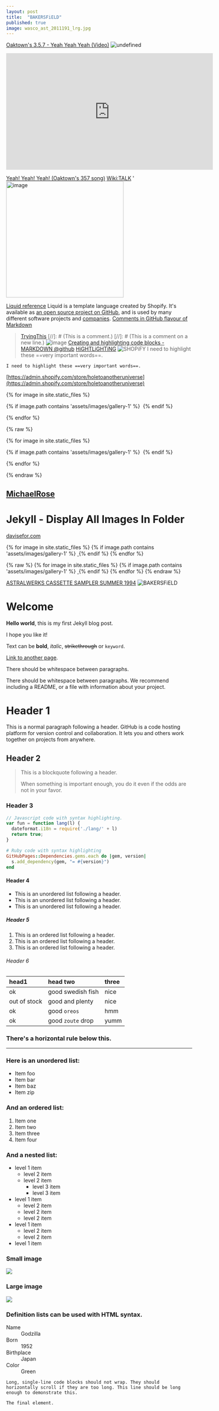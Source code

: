 ```yaml
---
layout: post
title:  "BAKERSFiELD"
published: true
image: wasco_ast_2011191_lrg.jpg
---
```



[Oaktown's 3.5.7 - Yeah Yeah Yeah (Video)](https://www.youtube.com/watch?v=Tu2xJR2yOUk)
<img src="https://upload.wikimedia.org/wikipedia/en/9/9c/Oaktown%27s_357_-_Yeah_Yeah_Yeah_single_cover.jpg" alt="undefined"/>

<iframe width="560" height="315" src="https://www.youtube.com/embed/Tu2xJR2yOUk?si=2EjUEK5ZaOIaU5_d" title="YouTube video player" frameborder="0" allow="accelerometer; autoplay; clipboard-write; encrypted-media; gyroscope; picture-in-picture; web-share" referrerpolicy="strict-origin-when-cross-origin" allowfullscreen></iframe>

[Yeah! Yeah! Yeah! (Oaktown's 357 song)](https://en.wikipedia.org/wiki/Yeah!_Yeah!_Yeah!_(Oaktown%27s_357_song)) [Wiki:TALK](https://en.wikipedia.org/wiki/Talk:Yeah!_Yeah!_Yeah!_(Oaktown%27s_357_song))
'
<img width="318" height="314" alt="image" src="https://github.com/user-attachments/assets/2144cba4-7af1-49bf-a301-a3b9de9cd83f" />

[Liquid reference](https://shopify.dev/docs/api/liquid) Liquid is a template language created by Shopify. It's available as [an open source project on GitHub](https://github.com/ThakaRashard/liquid), and is used by many different software projects and [companies](https://www.nasa.gov/international-space-station/).
[Comments in GitHub flavour of Markdown](https://gist.github.com/jonikarppinen/47dc8c1d7ab7e911f4c9)
>[TryingThis](https://gist.github.com/jonikarppinen/47dc8c1d7ab7e911f4c9?permalink_comment_id=3450152#gistcomment-3450152)
[//]: # (This is a comment.)
[//]: # (This is a comment on a new line.)
![image](https://github.com/user-attachments/assets/6433a024-6b1e-4c09-a48a-659f125729c9)
[Creating and highlighting code blocks - MARKDOWN @github](https://docs.github.com/en/get-started/writing-on-github/working-with-advanced-formatting/creating-and-highlighting-code-blocks) [HiGHTLiGHTiNG](https://www.markdownguide.org/extended-syntax/#highlight) ![SHOPiFY](https://cdn.shopify.com/shopifycloud/web/assets/v1/vite/client/en/assets/shopify-wordmark-monochrome-CpVsfBAAmxEP.svg)
I need to highlight these ==very important words==.
```
I need to highlight these ==very important words==.
```
[https://admin.shopify.com/store/holetoanotheruniverse](https://admin.shopify.com/store/holetoanotheruniverse) 

<div>
{% for image in site.static_files %}

  {% if image.path contains 'assets/images/gallery-1' %}
    <img src="{{ site.baseurl }}{{ image.path }}" alt="">
  {% endif %}

{% endfor %}
</div>

{% raw %}

{% for image in site.static_files %}

  {% if image.path contains 'assets/images/gallery-1' %}
    <img src="{{ site.baseurl }}{{ image.path }}" alt="">
  {% endif %}

{% endfor %}

{% endraw %}

[MichaelRose](https://mademistakes.com/mastering-jekyll/static-files/)
--- 


# Jekyll - Display All Images In Folder
[davisefor.com](https://daviseford.com/blog/2017/05/31/jekyll-loop-over-folder.html)
<div class="tupperware">
{% for image in site.static_files %}
    {% if image.path contains 'assets/images/gallery-1' %}
        <a href="{{ site.baseurl }}{{ image.path }}" target="_blank">
            <img src="{{ site.baseurl }}{{ image.path }}" alt="" class="img-thumbnail" />
        </a>
    {% endif %}
{% endfor %}
</div>




  {% raw %}
{% for image in site.static_files %}
    {% if image.path contains 'assets/images/gallery-1' %}
        <a href="{{ site.baseurl }}{{ image.path }}" target="_blank">
            <img src="{{ site.baseurl }}{{ image.path }}" alt="" class="img-thumbnail" />
        </a>
    {% endif %}
{% endfor %}
  {% endraw %}

[ASTRALWERKS CASSETTE SAMPLER SUMMER 1994](https://youtu.be/kypmFar9CRE?t=1248)
![BAKERSFiELD](https://eoimages.gsfc.nasa.gov/images/imagerecords/80000/80595/wasco_ast_2011191_lrg.jpg)
# Welcome

**Hello world**, this is my first Jekyll blog post.

I hope you like it!


Text can be **bold**, _italic_, ~~strikethrough~~ or `keyword`.

[Link to another page](another-page).

There should be whitespace between paragraphs.

There should be whitespace between paragraphs. We recommend including a README, or a file with information about your project.

# [](#header-1)Header 1

This is a normal paragraph following a header. GitHub is a code hosting platform for version control and collaboration. It lets you and others work together on projects from anywhere.

## [](#header-2)Header 2

> This is a blockquote following a header.
>
> When something is important enough, you do it even if the odds are not in your favor.

### [](#header-3)Header 3

```js
// Javascript code with syntax highlighting.
var fun = function lang(l) {
  dateformat.i18n = require('./lang/' + l)
  return true;
}
```

```ruby
# Ruby code with syntax highlighting
GitHubPages::Dependencies.gems.each do |gem, version|
  s.add_dependency(gem, "= #{version}")
end
```

#### [](#header-4)Header 4

*   This is an unordered list following a header.
*   This is an unordered list following a header.
*   This is an unordered list following a header.

##### [](#header-5)Header 5

1.  This is an ordered list following a header.
2.  This is an ordered list following a header.
3.  This is an ordered list following a header.

###### [](#header-6)Header 6

| head1        | head two          | three |
|:-------------|:------------------|:------|
| ok           | good swedish fish | nice  |
| out of stock | good and plenty   | nice  |
| ok           | good `oreos`      | hmm   |
| ok           | good `zoute` drop | yumm  |

### There's a horizontal rule below this.

* * *

### Here is an unordered list:

*   Item foo
*   Item bar
*   Item baz
*   Item zip

### And an ordered list:

1.  Item one
1.  Item two
1.  Item three
1.  Item four

### And a nested list:

- level 1 item
  - level 2 item
  - level 2 item
    - level 3 item
    - level 3 item
- level 1 item
  - level 2 item
  - level 2 item
  - level 2 item
- level 1 item
  - level 2 item
  - level 2 item
- level 1 item

### Small image

![](https://assets-cdn.github.com/images/icons/emoji/octocat.png)

### Large image

![](https://guides.github.com/activities/hello-world/branching.png)


### Definition lists can be used with HTML syntax.

<dl>
<dt>Name</dt>
<dd>Godzilla</dd>
<dt>Born</dt>
<dd>1952</dd>
<dt>Birthplace</dt>
<dd>Japan</dd>
<dt>Color</dt>
<dd>Green</dd>
</dl>

```
Long, single-line code blocks should not wrap. They should horizontally scroll if they are too long. This line should be long enough to demonstrate this.
```

```
The final element.
```
